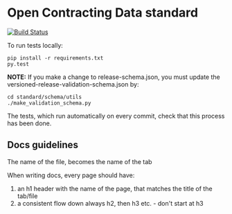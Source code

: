 Open Contracting Data standard
==============================

[![Build Status](https://travis-ci.org/open-contracting/standard.svg?branch=master)](https://travis-ci.org/open-contracting/standard)

To run tests locally:

````
pip install -r requirements.txt
py.test
````

**NOTE:** If you make a change to release-schema.json, you must update the versioned-release-validation-schema.json by:

````
cd standard/schema/utils
./make_validation_schema.py
````

The tests, which run automatically on every commit, check that this process has been done.

## Docs guidelines

The name of the file, becomes the name of the tab


When writing docs, every page should have:

1) an h1 header with the name of the page, that matches the title of the tab/file
1) a consistent flow down always h2, then h3 etc. - don't start at h3
